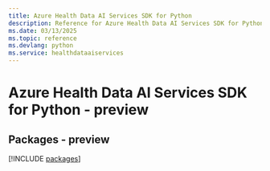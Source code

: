 ```yaml
---
title: Azure Health Data AI Services SDK for Python
description: Reference for Azure Health Data AI Services SDK for Python
ms.date: 03/13/2025
ms.topic: reference
ms.devlang: python
ms.service: healthdataaiservices
---
```

# Azure Health Data AI Services SDK for Python - preview
## Packages - preview
[!INCLUDE [packages](health-data-ai-services-index.md)]